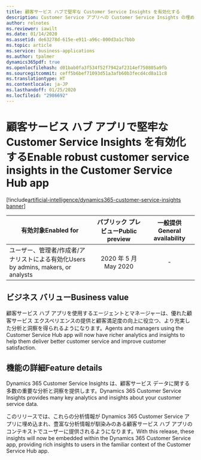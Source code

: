 ```yaml
---
title: 顧客サービス ハブで堅牢な Customer Service Insights を有効化する
description: Customer Service アプリへの Customer Service Insights の埋め込み
author: relnotes
ms.reviewer: iawilt
ms.date: 01/14/2020
ms.assetid: de63278d-615e-e911-a96c-000d3a1c7bbb
ms.topic: article
ms.service: business-applications
ms.author: tpalmer
dynamics365pdf: true
ms.openlocfilehash: d01bab0fa3f534f52f7942af2314ef750805a9fb
ms.sourcegitcommit: ceff5b6bef71093d51a3afb60b3fecd4cd8a11c8
ms.translationtype: HT
ms.contentlocale: ja-JP
ms.lasthandoff: 01/25/2020
ms.locfileid: "2986692"
---
```

# <a name="enable-robust-customer-service-insights-in-the-customer-service-hub-app"></a><span data-ttu-id="9d253-103">顧客サービス ハブ アプリで堅牢な Customer Service Insights を有効化する</span><span class="sxs-lookup"><span data-stu-id="9d253-103">Enable robust customer service insights in the Customer Service Hub app</span></span>
[!include[artificial-intelligence/dynamics365-customer-service-insights banner](../includes/artificial-intelligence/dynamics365-customer-service-insights.md)]

| <span data-ttu-id="9d253-104">有効対象</span><span class="sxs-lookup"><span data-stu-id="9d253-104">Enabled for</span></span>    |  <span data-ttu-id="9d253-105">パブリック プレビュー</span><span class="sxs-lookup"><span data-stu-id="9d253-105">Public preview</span></span> | <span data-ttu-id="9d253-106">一般提供</span><span class="sxs-lookup"><span data-stu-id="9d253-106">General availability</span></span> | 
| ---------- | :----------: |:----------: |
|<span data-ttu-id="9d253-107">ユーザー、管理者/作成者/アナリストによる有効化</span><span class="sxs-lookup"><span data-stu-id="9d253-107">Users by admins, makers, or analysts</span></span>|<span data-ttu-id="9d253-108">2020 年 5 月</span><span class="sxs-lookup"><span data-stu-id="9d253-108">May 2020</span></span>| -|


## <a name="business-value"></a><span data-ttu-id="9d253-109">ビジネス バリュー</span><span class="sxs-lookup"><span data-stu-id="9d253-109">Business value</span></span>
<!-- bv start -->
<span data-ttu-id="9d253-110">顧客サービス ハブ アプリを使用するエージェントとマネージャーは、優れた顧客サービス エクスペリエンスの提供と顧客満足度の向上に役立つ、より充実した分析と洞察を得られるようになります。</span><span class="sxs-lookup"><span data-stu-id="9d253-110">Agents and managers using the Customer Service Hub app will now have richer analytics and insights to help them deliver better customer service and improve customer satisfaction.</span></span> 
<!-- bv end -->



## <a name="feature-details"></a><span data-ttu-id="9d253-111">機能の詳細</span><span class="sxs-lookup"><span data-stu-id="9d253-111">Feature details</span></span>
<!--feature detail start -->
<span data-ttu-id="9d253-112">Dynamics 365 Customer Service Insights は、顧客サービス データに関する多数の重要な分析と洞察を提供します。</span><span class="sxs-lookup"><span data-stu-id="9d253-112">Dynamics 365 Customer Service Insights provides many key analytics and insights about your customer service data.</span></span> 

<span data-ttu-id="9d253-113">このリリースでは、これらの分析情報が Dynamics 365 Customer Service アプリに埋め込まれ、豊富な分析情報が馴染みのある顧客サービス ハブ アプリのコンテキストでユーザーに提供されるようになります。</span><span class="sxs-lookup"><span data-stu-id="9d253-113">With this release, these insights will now be embedded within the Dynamics 365 Customer Service app, providing rich insights to users in the familiar context of the Customer Service Hub app.</span></span> 
<!--feature detail end -->









